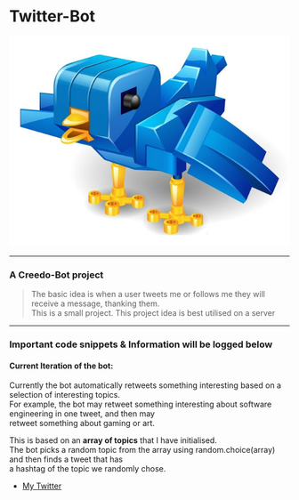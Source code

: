 # Twitter-Bot

!["Twitter Bot Logo"](./Media/twitter_bird_robot.png)

---
### A Creedo-Bot project
> The basic idea is when a user tweets me or follows me they will receive a message, thanking them.  
> This is a small project.
> This project idea is best utilised on a server
---

### Important code snippets & Information will be logged below
#### Current Iteration of the bot:
Currently the bot automatically retweets something interesting based on a selection of interesting topics.  
For example, the bot may retweet something interesting about software engineering in one tweet, and then may  
retweet something about gaming or art.  

This is based on an **array of topics** that I have initialised.  
The bot picks a random topic from the array using random.choice(array) and then finds a tweet that has  
a hashtag of the topic we randomly chose.  

+ [My Twitter](https://twitter.com/shane_creedon)
